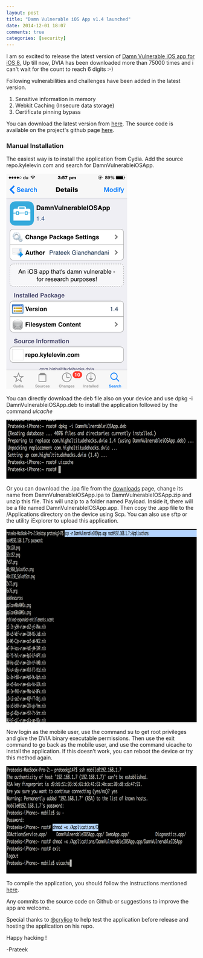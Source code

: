 ```yaml
---
layout: post
title: "Damn Vulnerable iOS App v1.4 launched"
date: 2014-12-01 18:07
comments: true
categories: [security]
---
```


I am so excited to release the latest version of <a href="http://damnvulnerableiosapp.com">Damn Vulnerable iOS app for iOS 8.</a> Up till now, DVIA has been downloaded more than 75000 times and i can't wait for the count to reach 6 digits :-)

Following vulnerabilities and challenges have been added in the latest version.

<ol>
<li>Sensitive information in memory</li>
<li> Webkit Caching (Insecure data storage)</li>
<li>Certificate pinning bypass </li>
</ol>

You can download the latest version from <a href="http://damnvulnerableiosapp.com/#downloads">here</a>.
The source code is available on the project's github page <a href="https://github.com/prateek147/DVIA">here</a>.


<h3>Manual Installation</h3>

The easiest way is to install the application from Cydia. Add the source repo.kylelevin.com and search for DamnVulnerableiOSApp.

<img src="/images/posts/dvia/3.png" width="320" height="568" alt="3">

<!-- more -->


You can directly download the deb file also on your device and use dpkg -i DamnVulnerableiOSApp.deb to install the application followed by the command <i>uicache</i>

<img src="/images/posts/dvia/4.png" width="719" height="156" alt="4">


Or you can download the .ipa file from the <a href="http://damnvulnerableiosapp.com/#downloads">downloads</a> page, change its name from DamnVulnerableiOSApp.ipa to DamnVulnerableIOSApp.zip and unzip this file. This will unzip to a folder named Payload. Inside it, there will be a file named DamnVulnerableIOSApp.app. Then copy the .app file to the /Applications directory on the device using Scp. You can also use sftp or the utility iExplorer to upload this application.

<img src="/images/posts/dvia/1.png" width="1126" height="510" alt="1">

Now login as the mobile user, use the command su to get root privileges and give the DVIA binary executable permissions. Then use the exit command to go back as the mobile user, and use the command uicache to install the application. If this doesn’t work, you can reboot the device or try this method again.

<img src="/images/posts/dvia/2.png" width="799" height="284" alt="2">

To compile the application, you should follow the instructions mentioned <a href="http://damnvulnerableiosapp.com/2013/12/get-started/">here</a>.

Any commits to the source code on Github or suggestions to improve the app are welcome.

Special thanks to <a href="http://twitter.com/crylico">@crylico</a> to help test the application before release and hosting the application on his repo.

Happy hacking ! 

-Prateek
